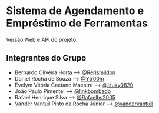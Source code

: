 # Sistema de Agendamento e Empréstimo de Ferramentas 
Versão Web e API do projeto.
## Integrantes do Grupo ##
* Bernardo Oliveira Horta --> [@Rerismildon](https://github.com/Rerismildon)
* Daniel Rocha de Souza --> [@Ytr00m](https://github.com/ytr00m)
* Evelym Vitória Caetano Maestre --> [@izuky0820](https://github.com/izuky0820)
* João Paulo Pimentel --> [@linkbombado](https://github.com/linkbombado)
* Rafael Henrique Silva --> [@Rafaelhs2005](https://github.com/Rafaelhs2005)
* Vander Vantuil Pinto da Rocha Júnior --> [@vandervantuil](https://github.com/vandervantuil)
